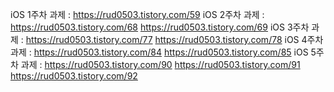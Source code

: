 iOS 1주차 과제 : https://rud0503.tistory.com/59
iOS 2주차 과제 : https://rud0503.tistory.com/68
                https://rud0503.tistory.com/69
iOS 3주차 과제 : https://rud0503.tistory.com/77
                https://rud0503.tistory.com/78
iOS 4주차 과제 : https://rud0503.tistory.com/84
                https://rud0503.tistory.com/85
iOS 5주차 과제 : https://rud0503.tistory.com/90
                https://rud0503.tistory.com/91
                https://rud0503.tistory.com/92